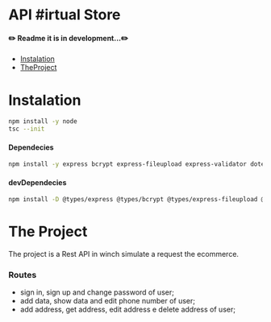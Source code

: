# API #irtual Store

<h4>✏️ Readme it is in development...✏️</h4>

<p>

* [Instalation](#Instalation)
* [TheProject](#the-project)

</p>

# Instalation

~~~bash
npm install -y node
tsc --init
~~~

#### Dependecies

~~~bash
npm install -y express bcrypt express-fileupload express-validator dotenv cors nodemon uuid multer path mongoose jimp 
~~~

#### devDependecies

~~~bash
npm install -D @types/express @types/bcrypt @types/express-fileupload @types/express-validator @types/dotenv @types/cors @types/nodemon @types/uuid @types/multer @types/mongoose @types/jimp 
~~~

# The Project
The project is a Rest API in winch simulate a request the ecommerce.

### Routes
* sign in, sign up and change password of user;
* add data, show data and edit phone number of user;
* add address, get address, edit address e delete address of user;

